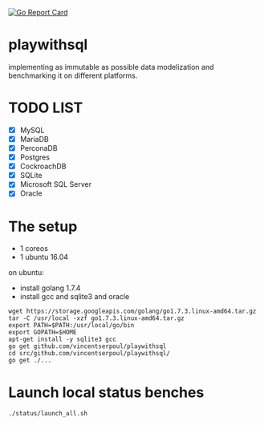 [![Go Report Card](https://goreportcard.com/badge/github.com/vincentserpoul/playwithsql)](https://goreportcard.com/report/github.com/vincentserpoul/playwithsql)

# playwithsql
implementing as immutable as possible data modelization and benchmarking it on different platforms.

# TODO LIST

- [x] MySQL
- [x] MariaDB
- [x] PerconaDB
- [x] Postgres
- [x] CockroachDB
- [x] SQLite
- [x] Microsoft SQL Server
- [x] Oracle

# The setup

* 1 coreos
* 1 ubuntu 16.04

on ubuntu:
* install golang 1.7.4
* install gcc and sqlite3 and oracle

```
wget https://storage.googleapis.com/golang/go1.7.3.linux-amd64.tar.gz
tar -C /usr/local -xzf go1.7.3.linux-amd64.tar.gz
export PATH=$PATH:/usr/local/go/bin
export GOPATH=$HOME
apt-get install -y sqlite3 gcc
go get github.com/vincentserpoul/playwithsql
cd src/github.com/vincentserpoul/playwithsql/
go get ./...
```

# Launch local status benches

```
./status/launch_all.sh
```